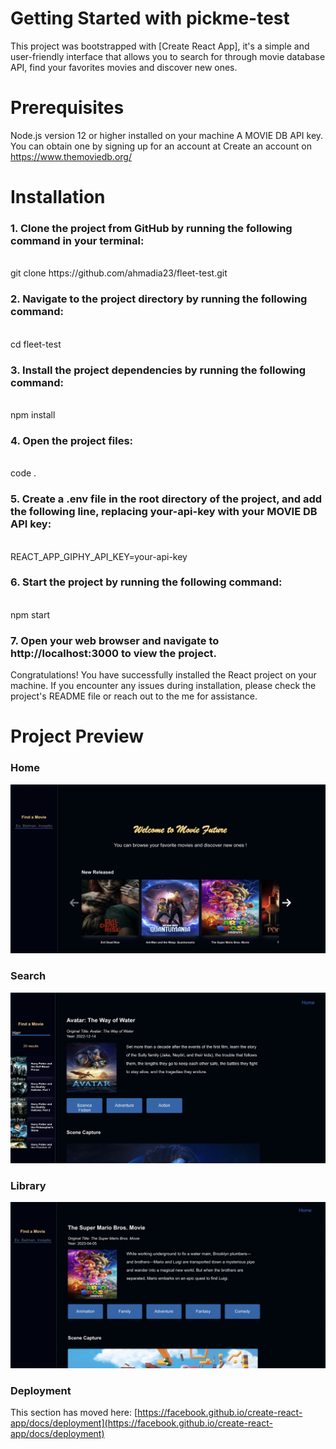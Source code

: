 # Getting Started with pickme-test

This project was bootstrapped with [Create React App], it's a simple and user-friendly interface that allows you to search for through movie database API, find your favorites movies and discover new ones.

# Prerequisites

Node.js version 12 or higher installed on your machine
A MOVIE DB API key. You can obtain one by signing up for an account at Create an account on https://www.themoviedb.org/

# Installation

### 1. Clone the project from GitHub by running the following command in your terminal:

<br>
git clone https://github.com/ahmadia23/fleet-test.git

### 2. Navigate to the project directory by running the following command:

<br>
cd fleet-test

### 3. Install the project dependencies by running the following command:

<br>
npm install

### 4. Open the project files:

<br>
code .

### 5. Create a .env file in the root directory of the project, and add the following line, replacing your-api-key with your MOVIE DB API key:

<br>
REACT_APP_GIPHY_API_KEY=your-api-key

### 6. Start the project by running the following command:

<br>
npm start

### 7. Open your web browser and navigate to http://localhost:3000 to view the project.

Congratulations! You have successfully installed the React project on your machine.
If you encounter any issues during installation, please check the project's README file or reach out to the me for assistance.

# Project Preview

### Home

![Image](public/home-full.png)

### Search

![Image](public/research.png)

### Library

![Image](public/movie-detail.png)

### Deployment

This section has moved here: [https://facebook.github.io/create-react-app/docs/deployment](https://facebook.github.io/create-react-app/docs/deployment)
